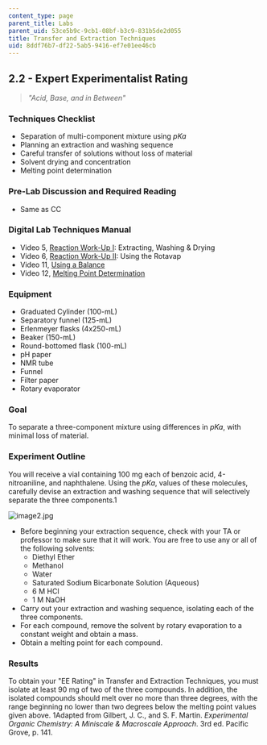 ```yaml
---
content_type: page
parent_title: Labs
parent_uid: 53ce5b9c-9cb1-08bf-b3c9-831b5de2d055
title: Transfer and Extraction Techniques
uid: 8ddf76b7-df22-5ab5-9416-ef7e01ee46cb
---
```


2.2 - Expert Experimentalist Rating
-----------------------------------

> _"Acid, Base, and in Between"_

### Techniques Checklist

*   Separation of multi-component mixture using _pKa_
*   Planning an extraction and washing sequence
*   Careful transfer of solutions without loss of material
*   Solvent drying and concentration
*   Melting point determination

### Pre-Lab Discussion and Required Reading

*   Same as CC

### Digital Lab Techniques Manual

*   Video 5, [Reaction Work-Up I](/courses/res-5-0001-digital-lab-techniques-manual-spring-2007/resources/reaction-work-up-i): Extracting, Washing & Drying
*   Video 6, [Reaction Work-Up II](/courses/res-5-0001-digital-lab-techniques-manual-spring-2007/resources/reaction-work-up-ii): Using the Rotavap
*   Video 11, [Using a Balance](/courses/res-5-0001-digital-lab-techniques-manual-spring-2007/resources/using-a-balance)
*   Video 12, [Melting Point Determination](/courses/res-5-0001-digital-lab-techniques-manual-spring-2007/resources/melting-point-determination)

### Equipment

*   Graduated Cylinder (100-mL)
*   Separatory funnel (125-mL)
*   Erlenmeyer flasks (4x250-mL)
*   Beaker (150-mL)
*   Round-bottomed flask (100-mL)
*   pH paper
*   NMR tube
*   Funnel
*   Filter paper
*   Rotary evaporator

### Goal

To separate a three-component mixture using differences in _pKa_, with minimal loss of material.

### Experiment Outline

You will receive a vial containing 100 mg each of benzoic acid, 4-nitroaniline, and naphthalene. Using the _pKa_, values of these molecules, carefully devise an extraction and washing sequence that will selectively separate the three components.1

![image2.jpg](BASEURL_PLACEHOLDER/resources/image2)

*   Before beginning your extraction sequence, check with your TA or professor to make sure that it will work. You are free to use any or all of the following solvents:
    *   Diethyl Ether
    *   Methanol
    *   Water
    *   Saturated Sodium Bicarbonate Solution (Aqueous)
    *   6 M HCl
    *   1 M NaOH
*   Carry out your extraction and washing sequence, isolating each of the three components.
*   For each compound, remove the solvent by rotary evaporation to a constant weight and obtain a mass.
*   Obtain a melting point for each compound.

### Results

To obtain your "EE Rating" in Transfer and Extraction Techniques, you must isolate at least 90 mg of two of the three compounds. In addition, the isolated compounds should melt over no more than three degrees, with the range beginning no lower than two degrees below the melting point values given above.
1Adapted from Gilbert, J. C., and S. F. Martin. _Experimental Organic Chemistry: A Miniscale & Macroscale Approach_. 3rd ed. Pacific Grove, p. 141.